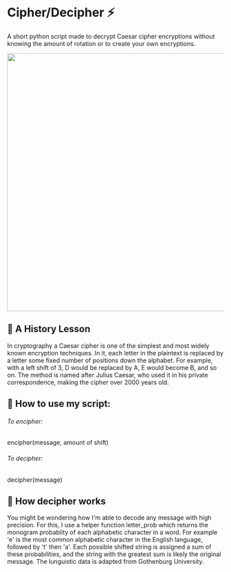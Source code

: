 Cipher/Decipher ⚡
=============
A short python script made to decrypt Caesar cipher encryptions without knowing the amount of rotation or to create your own encryptions.

<img src="https://media.geeksforgeeks.org/wp-content/uploads/ceaserCipher.png" width="600">

## 📜 A History Lesson
In cryptography a Caesar cipher is one of the simplest and most widely known encryption techniques. In it, each letter in the plaintext is replaced by a letter some fixed number of positions down the alphabet. For example, with a left shift of 3, D would be replaced by A, E would become B, and so on. The method is named after Julius Caesar, who used it in his private correspondence, making the cipher over 2000 years old.

## 📒 How to use my script:
###### To encipher: 
encipher(message, amount of shift)
###### To decipher:
decipher(message)
  
 ## 🤖 How decipher works
You might be wondering how I'm able to decode any message with high precision. For this, I use a helper function letter_prob which returns the monogram probablity of each alphabetic character in a word. For example 'e' is the most common alphabetic character in the English language, followed by 't' then 'a'. Each possible shifted string is assigned a sum of these probabilities, and the string with the greatest sum is likely the original message. The lunguistic data is adapted from Gothenburg University.
